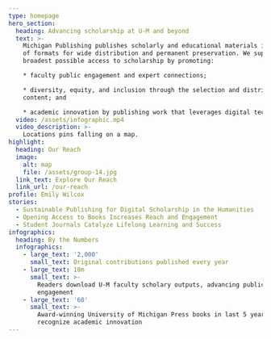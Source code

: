 ```yaml
---
type: homepage
hero_section:
  heading: Advancing scholarship at U-M and beyond
  text: >-
    Michigan Publishing publishes scholarly and educational materials in a range
    of formats for wide distribution and permanent preservation. We support the
    broadest possible access to scholarship by promoting:

    * faculty public engagement and expert connections;

    * diversity, equity, and inclusion through the selection and distribution of
    content; and

    * academic innovation by publishing work that leverages digital technology.
  video: /assets/infographic.mp4
  video_description: >-
    Locations pins falling on a map.
highlight:
  heading: Our Reach
  image:
    alt: map
    file: /assets/group-14.jpg
  link_text: Explore Our Reach
  link_url: /our-reach
profile: Emily Wilcox
stories:
  - Sustainable Publishing for Digital Scholarship in the Humanities
  - Opening Access to Books Increases Reach and Engagement
  - Student Journals Catalyze Lifelong Learning and Success
infographics:
  heading: By the Numbers
  infographics:
    - large_text: '2,000'
      small_text: Original contributions published every year
    - large_text: 10m
      small_text: >-
        Readers download U-M faculty scholary outputs, advancing public
        engagement
    - large_text: '60'
      small_text: >-
        Award-winning University of Michigan Press books in last 5 years
        recognize academic innovation
---
```


